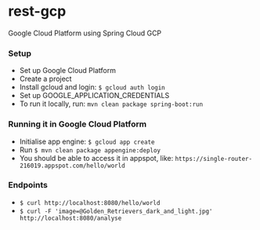 # rest-gcp
Google Cloud Platform using Spring Cloud GCP

### Setup
* Set up Google Cloud Platform
* Create a project
* Install gcloud and login: `$ gcloud auth login`
* Set up GOOGLE_APPLICATION_CREDENTIALS
* To run it locally, run: `mvn clean package spring-boot:run`

### Running it in Google Cloud Platform
* Initialise app engine: `$ gcloud app create`
* Run `$ mvn clean package appengine:deploy`
* You should be able to access it in appspot, like: `https://single-router-216019.appspot.com/hello/world`

### Endpoints
* `$ curl http://localhost:8080/hello/world`
* `$ curl -F 'image=@Golden_Retrievers_dark_and_light.jpg' http://localhost:8080/analyse`
